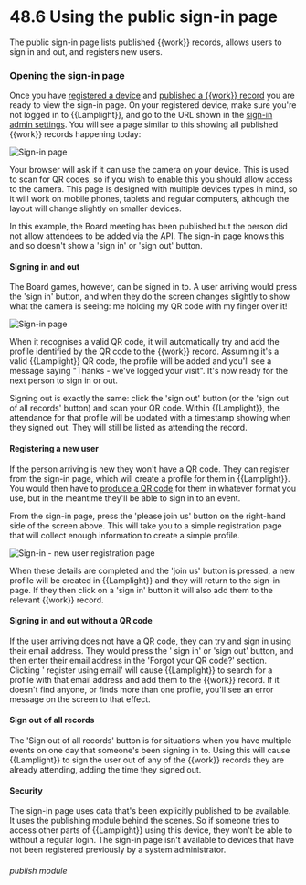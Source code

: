 # 48.6 Using the public sign-in page

The public sign-in page lists published {{work}} records, allows users to sign in and out, and registers new users.

### Opening the sign-in page

Once you have [registered a device](/en/help/index/p/134.4) and [published a {{work}} record](/en/help/index/p/48.4) you
are ready to view the sign-in page. On your registered device, make sure you're not logged in to {{Lamplight}}, and go
to the URL shown in the [sign-in admin settings](/en/help/index/p/134.4). You will see a page similar to this showing
all published {{work}} records happening today:

![Sign-in page](48.6a.png)

Your browser will ask if it can use the camera on your device. This is used to scan for QR codes, so if you wish to
enable this you should allow access to the camera. This page is designed with multiple devices types in mind, so it will
work on mobile phones, tablets and regular computers, although the layout will change slightly on smaller devices.

In this example, the Board meeting has been published but the person did not allow attendees to be added via the API.
The sign-in page knows this and so doesn't show a 'sign in' or 'sign out' button.


#### Signing in and out

The Board games, however, can be signed in to. A user arriving would press the 'sign in' button, and when they do the
screen changes slightly to show what the camera is seeing: me holding my QR code with my finger over it!

![Sign-in page](48.6b.png)

When it recognises a valid QR code, it will automatically try and add the profile identified by the QR code to the
{{work}} record. Assuming it's a valid {{Lamplight}} QR code, the profile will be added and you'll see a message
saying "Thanks - we've logged your visit". It's now ready for the next person to sign in or out.

Signing out is exactly the same: click the 'sign out' button (or the 'sign out of all records' button) and scan your QR
code. Within {{Lamplight}}, the attendance for that profile will be updated with a timestamp showing when they signed
out. They will still be listed as attending the record.

#### Registering a new user

If the person arriving is new they won't have a QR code. They can register from the sign-in page, which will create a
profile for them in {{Lamplight}}. You would then have to [produce a QR code](/help/index/p/48.5) for them in whatever
format you use, but in the meantime they'll be able to sign in to an event.

From the sign-in page, press the 'please join us' button on the right-hand side of the screen above. This will take you
to a simple registration page that will collect enough information to create a simple profile.

![Sign-in - new user registration page](48.6c.png)

When these details are completed and the 'join us' button is pressed, a new profile will be created in {{Lamplight}} and
they will return to the sign-in page. If they then click on a 'sign in' button it will also add them to the relevant
{{work}} record.

#### Signing in and out without a QR code

If the user arriving does not have a QR code, they can try and sign in using their email address. They would press the '
sign in' or 'sign out' button, and then enter their email address in the 'Forgot your QR code?' section. Clicking '
register using email' will cause {{Lamplight}} to search for a profile with that email address and add them to the
{{work}} record. If it doesn't find anyone, or finds more than one profile, you'll see an error message on the screen to
that effect.

#### Sign out of all records

The 'Sign out of all records' button is for situations when you have multiple events on one day that someone's been
signing in to. Using this will cause {{Lamplight}} to sign the user out of any of the {{work}} records they are already
attending, adding the time they signed out.

#### Security

The sign-in page uses data that's been explicitly published to be available. It uses the publishing module behind
the scenes. So if someone tries to access other parts of {{Lamplight}} using this device, they won't be able to
without a regular login. The sign-in page isn't available to devices that have not been registered previously by
a system administrator.

###### publish module



